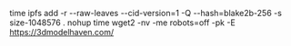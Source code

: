 time ipfs add -r --raw-leaves --cid-version=1 -Q --hash=blake2b-256 -s size-1048576 .
nohup time wget2 -nv -me robots=off -pk -E https://3dmodelhaven.com/
